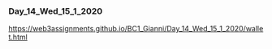 ### Day_14_Wed_15_1_2020 

https://web3assignments.github.io/BC1_Gianni/Day_14_Wed_15_1_2020/wallet.html
